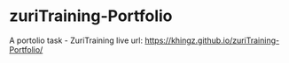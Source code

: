 # zuriTraining-Portfolio
A portolio task - ZuriTraining
live url: https://khingz.github.io/zuriTraining-Portfolio/
